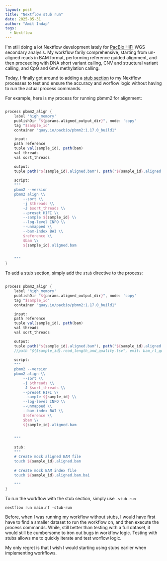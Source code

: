 ```yaml
---
layout: post
title: "Nextflow stub run"
date: 2025-05-31
author: "Amit Indap"
tags:
  - Nextflow
---
```


I'm still  doing a lot Nextflow development lately for [PacBio HiFi](https://www.pacb.com/technology/hifi-sequencing/) WGS secondary analysis. 
My workflow farily comprehensive, starting from un-aligned reads in BAM format, performing reference guided alignment, and then proceeding with DNA short variant calling, CNV and structural variant calling, and CpG and 6mA methylation calling.

Today, I finally got around to adding a [stub section](https://www.nextflow.io/docs/latest/process.html) to my Nextflow processes to test and ensure the accuracy and worflow logic without having to run the actual process commands. 

For example, here is my process for running pbmm2 for alignment:

```groovy

process pbmm2_align {
    label 'high_memory'
    publishDir "${params.aligned_output_dir}", mode: 'copy'
    tag "$sample_id"
    container "quay.io/pacbio/pbmm2:1.17.0_build1"

    input:
    path reference
    tuple val(sample_id), path(bam)
    val threads
    val sort_threads

    output:
    tuple path("${sample_id}.aligned.bam"), path("${sample_id}.aligned.bam.bai"), emit: aligned_bam
    
    script:
    """
    pbmm2 --version
    pbmm2 align \\
        --sort \\
        -j $threads \\
        -J $sort_threads \\
        --preset HIFI \\
        --sample ${sample_id} \\
        --log-level INFO \\
        --unmapped \\
        --bam-index BAI \\
        $reference \\
        $bam \\
        ${sample_id}.aligned.bam

    
    """
}

```

To add a stub section, simply add the `stub` directive to the process:

```groovy

process pbmm2_align {
    label 'high_memory'
    publishDir "${params.aligned_output_dir}", mode: 'copy'
    tag "$sample_id"
    container "quay.io/pacbio/pbmm2:1.17.0_build1"

    input:
    path reference
    tuple val(sample_id), path(bam)
    val threads
    val sort_threads

    output:
    tuple path("${sample_id}.aligned.bam"), path("${sample_id}.aligned.bam.bai"), emit: aligned_bam
    //path "${$sample_id}.read_length_and_quality.tsv", emit: bam_rl_qual
    
    script:
    """
    pbmm2 --version
    pbmm2 align \\
        --sort \\
        -j $threads \\
        -J $sort_threads \\
        --preset HIFI \\
        --sample ${sample_id} \\
        --log-level INFO \\
        --unmapped \\
        --bam-index BAI \\
        $reference \\
        $bam \\
        ${sample_id}.aligned.bam

    
    """

    stub:
    """
    # Create mock aligned BAM file
    touch ${sample_id}.aligned.bam
    
    # Create mock BAM index file
    touch ${sample_id}.aligned.bam.bai
    
    """
}
```

To run the workflow with the stub section, simply use `-stub-run`

```
nextflow run main.nf -stub-run
```

Before, when I was running my workflow without stubs, I would have first have to find a smaller dataset to run the workflow on, and then execute the process commands. While, still better than testing with a full dataset, it would still be cumbersome to iron out bugs in workflow logic. Testing with stubs allows me to quickly iterate and test worflow logic. 

My only regret is that I wish I would starting using stubs earlier when implementing workflows. 

